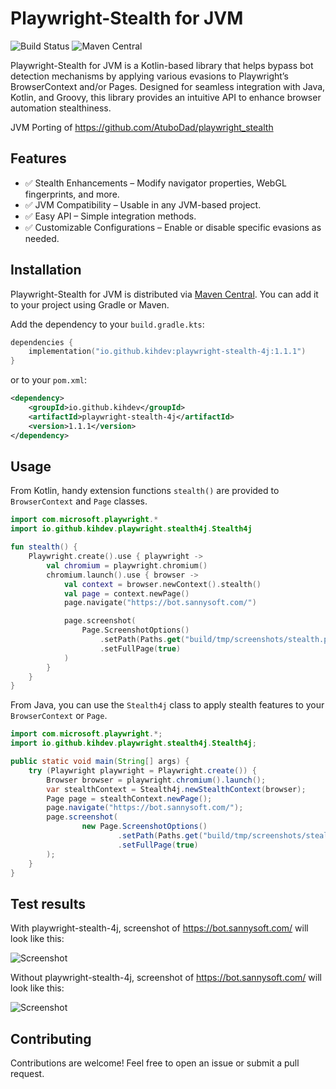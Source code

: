 # Playwright-Stealth for JVM

![Build Status](https://github.com/kihdev/playwright-stealth-4j/actions/workflows/gradle-publish.yml/badge.svg)
![Maven Central](https://img.shields.io/maven-central/v/io.github.kihdev/playwright-stealth-4j)

Playwright-Stealth for JVM is a Kotlin-based library that helps bypass bot detection mechanisms by applying various evasions to Playwright’s BrowserContext and/or Pages. Designed for seamless integration with Java, Kotlin, and Groovy, this library provides an intuitive API to enhance browser automation stealthiness.

JVM Porting of https://github.com/AtuboDad/playwright_stealth

## Features

- ✅ Stealth Enhancements – Modify navigator properties, WebGL fingerprints, and more.
- ✅ JVM Compatibility – Usable in any JVM-based project.
- ✅ Easy API – Simple integration methods.
- ✅ Customizable Configurations – Enable or disable specific evasions as needed.

## Installation

Playwright-Stealth for JVM is distributed via [Maven Central](https://central.sonatype.com/artifact/io.github.kihdev/playwright-stealth-4j). You can add it to your project using Gradle or Maven.

Add the dependency to your `build.gradle.kts`:

```kotlin
dependencies {
    implementation("io.github.kihdev:playwright-stealth-4j:1.1.1")
}
```

or to your `pom.xml`:

```xml
<dependency>
    <groupId>io.github.kihdev</groupId>
    <artifactId>playwright-stealth-4j</artifactId>
    <version>1.1.1</version>
</dependency>
```

## Usage

From Kotlin, handy extension functions `stealth()` are provided to `BrowserContext` and `Page` classes.

```kotlin
import com.microsoft.playwright.*
import io.github.kihdev.playwright.stealth4j.Stealth4j

fun stealth() {
    Playwright.create().use { playwright ->
        val chromium = playwright.chromium()
        chromium.launch().use { browser ->
            val context = browser.newContext().stealth()
            val page = context.newPage()
            page.navigate("https://bot.sannysoft.com/")

            page.screenshot(
                Page.ScreenshotOptions()
                    .setPath(Paths.get("build/tmp/screenshots/stealth.png"))
                    .setFullPage(true)
            )
        }
    }
}
```

From Java, you can use the `Stealth4j` class to apply stealth features to your `BrowserContext` or `Page`.

```java
import com.microsoft.playwright.*;
import io.github.kihdev.playwright.stealth4j.Stealth4j;

public static void main(String[] args) {
    try (Playwright playwright = Playwright.create()) {
        Browser browser = playwright.chromium().launch();
        var stealthContext = Stealth4j.newStealthContext(browser);
        Page page = stealthContext.newPage();
        page.navigate("https://bot.sannysoft.com/");
        page.screenshot(
                new Page.ScreenshotOptions()
                        .setPath(Paths.get("build/tmp/screenshots/stealth.png"))
                        .setFullPage(true)
        );
    }
}
```

## Test results

With playwright-stealth-4j, screenshot of https://bot.sannysoft.com/ will look like this:

![Screenshot](assets/stealth.png)

Without playwright-stealth-4j, screenshot of https://bot.sannysoft.com/ will look like this:

![Screenshot](assets/plain.png)

## Contributing

Contributions are welcome! Feel free to open an issue or submit a pull request.
